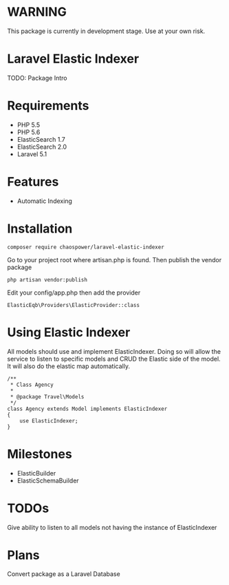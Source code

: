 # WARNING

This package is currently in development stage.
Use at your own risk.

# Laravel Elastic Indexer

TODO: Package Intro

# Requirements

- PHP 5.5
- PHP 5.6
- ElasticSearch 1.7
- ElasticSearch 2.0
- Laravel 5.1

# Features

- Automatic Indexing

# Installation

```
composer require chaospower/laravel-elastic-indexer
```

Go to your project root where artisan.php is found. Then publish the vendor package
```
php artisan vendor:publish
```

Edit your config/app.php then add the provider

```
ElasticEqb\Providers\ElasticProvider::class
```

# Using Elastic Indexer

All models should use and implement ElasticIndexer.
Doing so will allow the service to listen to specific models
and CRUD the Elastic side of the model. It will also do the elastic map automatically.

```
/**
 * Class Agency
 *
 * @package Travel\Models
 */
class Agency extends Model implements ElasticIndexer
{
    use ElasticIndexer;
}
```

# Milestones

- ElasticBuilder
- ElasticSchemaBuilder

# TODOs
Give ability to listen to all models not having the instance of ElasticIndexer

# Plans

Convert package as a Laravel Database